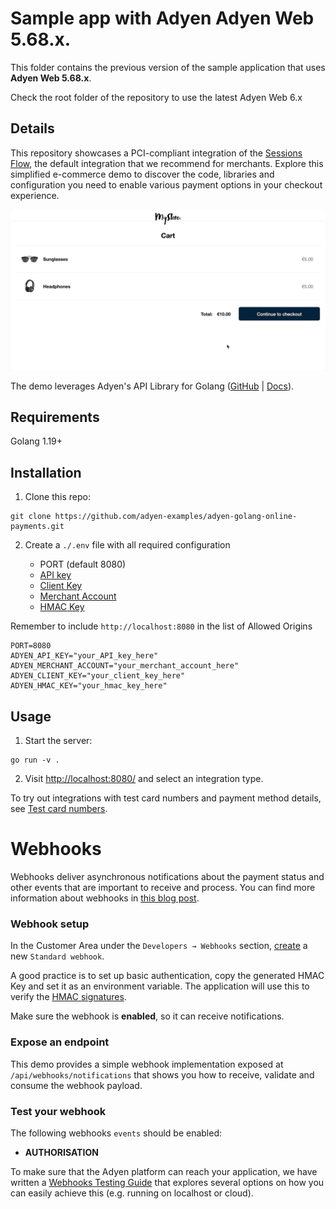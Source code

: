 # Sample app with Adyen Adyen Web 5.68.x.

This folder contains the previous version of the sample application that uses **Adyen Web 5.68.x**.

Check the root folder of the repository to use the latest Adyen Web 6.x

## Details

This repository showcases a PCI-compliant integration of the [Sessions Flow](https://docs.adyen.com/online-payments/build-your-integration/additional-use-cases/), the default integration that we recommend for merchants. Explore this simplified e-commerce demo to discover the code, libraries and configuration you need to enable various payment options in your checkout experience.  

![Card checkout demo](static/images/cardcheckout.gif)

The demo leverages Adyen's API Library for Golang ([GitHub](https://github.com/Adyen/adyen-go-api-library) | [Docs](https://docs.adyen.com/development-resources/libraries#go)).

## Requirements

Golang 1.19+

## Installation

1. Clone this repo:

```
git clone https://github.com/adyen-examples/adyen-golang-online-payments.git
```

2. Create a `./.env` file with all required configuration

   - PORT (default 8080)
   - [API key](https://docs.adyen.com/user-management/how-to-get-the-api-key)
   - [Client Key](https://docs.adyen.com/user-management/client-side-authentication)
   - [Merchant Account](https://docs.adyen.com/account/account-structure)
   - [HMAC Key](https://docs.adyen.com/development-resources/webhooks/verify-hmac-signatures)

Remember to include `http://localhost:8080` in the list of Allowed Origins

```
PORT=8080
ADYEN_API_KEY="your_API_key_here"
ADYEN_MERCHANT_ACCOUNT="your_merchant_account_here"
ADYEN_CLIENT_KEY="your_client_key_here"
ADYEN_HMAC_KEY="your_hmac_key_here"
```

## Usage

1. Start the server:

```
go run -v .
```

2. Visit [http://localhost:8080/](http://localhost:8080/) and select an integration type.

To try out integrations with test card numbers and payment method details, see [Test card numbers](https://docs.adyen.com/development-resources/test-cards/test-card-numbers).

# Webhooks

Webhooks deliver asynchronous notifications about the payment status and other events that are important to receive and process. 
You can find more information about webhooks in [this blog post](https://www.adyen.com/knowledge-hub/consuming-webhooks).

### Webhook setup

In the Customer Area under the `Developers → Webhooks` section, [create](https://docs.adyen.com/development-resources/webhooks/#set-up-webhooks-in-your-customer-area) a new `Standard webhook`.

A good practice is to set up basic authentication, copy the generated HMAC Key and set it as an environment variable. The application will use this to verify the [HMAC signatures](https://docs.adyen.com/development-resources/webhooks/verify-hmac-signatures/).

Make sure the webhook is **enabled**, so it can receive notifications.

### Expose an endpoint

This demo provides a simple webhook implementation exposed at `/api/webhooks/notifications` that shows you how to receive, validate and consume the webhook payload.

### Test your webhook

The following webhooks `events` should be enabled:
* **AUTHORISATION**


To make sure that the Adyen platform can reach your application, we have written a [Webhooks Testing Guide](https://github.com/adyen-examples/.github/blob/main/pages/webhooks-testing.md)
that explores several options on how you can easily achieve this (e.g. running on localhost or cloud).


